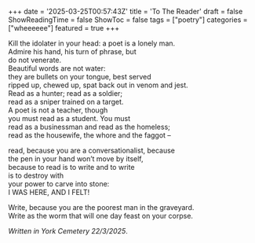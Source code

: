 +++
date = '2025-03-25T00:57:43Z'
title = 'To The Reader'
draft = false
ShowReadingTime = false
ShowToc = false
tags = ["poetry"]
categories = ["wheeeeee"]
featured = true
+++

Kill the idolater in your head: a poet is a lonely man.  
Admire his hand, his turn of phrase, but  
do not venerate.  
Beautiful words are not water:   
they are bullets on your tongue, best served  
ripped up, chewed up, spat back out in venom and jest.  
Read as a hunter; read as a soldier;  
read as a sniper trained on a target.  
A poet is not a teacher, though  
you must read as a student. You must  
read as a businessman and read as the homeless;  
read as the housewife, the whore and the faggot –  

read, because you are a conversationalist, because  
the pen in your hand won’t move by itself,  
because to read is to write and to write  
is to destroy with  
your power to carve into stone:  
I WAS HERE, AND I FELT!  

Write, because you are the poorest man in the graveyard.  
Write as the worm that will one day feast on your corpse.  

_Written in York Cemetery 22/3/2025_.
